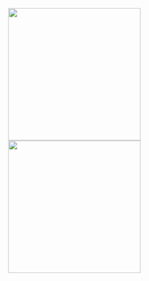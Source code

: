 <div>
  <img src="https://github-readme-stats.vercel.app/api/top-langs/?username=DLi7077" 
       style=
       "height:270px"
  />
  <img src="https://github-readme-stats.vercel.app/api?username=DLi7077&theme=blue-green" height="270"
    style="
           overflow: hidden;
           "
  />
</div>
